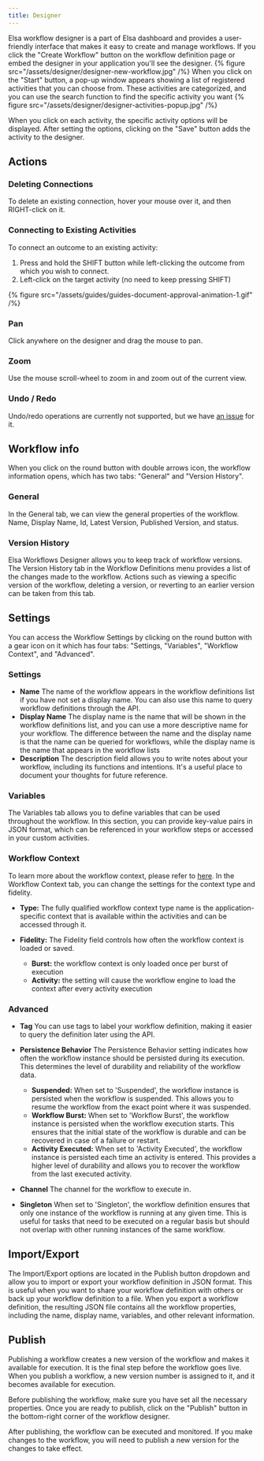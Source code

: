 ```yaml
---
title: Designer
---
```

Elsa workflow designer is a part of Elsa dashboard and provides a user-friendly interface that makes it easy to create and manage workflows.
If you click the "Create Workflow" button on the workflow definition page or embed the designer in your application you'll see the designer.
{% figure src="/assets/designer/designer-new-workflow.jpg" /%}
When you click on the "Start" button, a pop-up window appears showing a list of registered activities that you can choose from. These activities are categorized, and you can use the search function to find the specific activity you want
{% figure src="/assets/designer/designer-activities-popup.jpg" /%}

When you click on each activity, the specific activity options will be displayed. After setting the options, clicking on the "Save" button adds the activity to the designer.

## Actions

### Deleting Connections

To delete an existing connection, hover your mouse over it, and then RIGHT-click on it.

### Connecting to Existing Activities

To connect an outcome to an existing activity:

1. Press and hold the SHIFT button while left-clicking the outcome from which you wish to connect. 
2. Left-click on the target activity (no need to keep pressing SHIFT)

{% figure src="/assets/guides/guides-document-approval-animation-1.gif" /%}

### Pan
Click anywhere on the designer and drag the mouse to pan.

### Zoom
Use the mouse scroll-wheel to zoom in and zoom out of the current view.

### Undo / Redo

Undo/redo operations are currently not supported, but we have [an issue](https://github.com/elsa-workflows/elsa-core/issues/794) for it.

## Workflow info
When you click on the round button with double arrows icon, the workflow information opens, which has two tabs: "General" and "Version History".

### General
In the General tab, we can view the general properties of the workflow. Name, Display Name, Id, Latest Version, Published Version, and status.

### Version History
Elsa Workflows Designer allows you to keep track of workflow versions. The Version History tab in the Workflow Definitions menu provides a list of the changes made to the workflow. Actions such as viewing a specific version of the workflow, deleting a version, or reverting to an earlier version can be taken from this tab.

## Settings
You can access the Workflow Settings by clicking on the round button with a gear icon on it which has four tabs: "Settings, "Variables", "Workflow Context", and "Advanced".

### Settings
- **Name**
The name of the workflow appears in the workflow definitions list if you have not set a display name. You can also use this name to query workflow definitions through the API.
- **Display Name**
The display name is the name that will be shown in the workflow definitions list, and you can use a more descriptive name for your workflow. The difference between the name and the display name is that the name can be queried for workflows, while the display name is the name that appears in the workflow lists
- **Description**
The description field allows you to write notes about your workflow, including its functions and intentions. It's a useful place to document your thoughts for future reference.

### Variables
The Variables tab allows you to define variables that can be used throughout the workflow. In this section, you can provide key-value pairs in JSON format, which can be referenced in your workflow steps or accessed in your custom activities.

### Workflow Context
To learn more about the workflow context, please refer to [here](docs/concepts/workflow-context). In the Workflow Context tab, you can change the settings for the context type and fidelity.

- **Type:**
The fully qualified workflow context type name is the application-specific context that is available within the activities and can be accessed through it.

- **Fidelity:**
The Fidelity field controls how often the workflow context is loaded or saved. 
  -  **Burst:**
   the workflow context is only loaded once per burst of execution
  -  **Activity:**
  the setting will cause the workflow engine to load the context after every activity execution

### Advanced

- **Tag**
You can use tags to label your workflow definition, making it easier to query the definition later using the API.

- **Persistence Behavior**
The Persistence Behavior setting indicates how often the workflow instance should be persisted during its execution. This determines the level of durability and reliability of the workflow data.
  - **Suspended:**
When set to 'Suspended', the workflow instance is persisted when the workflow is suspended. This allows you to resume the workflow from the exact point where it was suspended.
  - **Workflow Burst:**
When set to 'Workflow Burst', the workflow instance is persisted when the workflow execution starts. This ensures that the initial state of the workflow is durable and can be recovered in case of a failure or restart.
  - **Activity Executed:**
When set to 'Activity Executed', the workflow instance is persisted each time an activity is entered. This provides a higher level of durability and allows you to recover the workflow from the last executed activity.

- **Channel**
The channel for the workflow to execute in.

- **Singleton**
When set to 'Singleton', the workflow definition ensures that only one instance of the workflow is running at any given time. This is useful for tasks that need to be executed on a regular basis but should not overlap with other running instances of the same workflow.

## Import/Export
The Import/Export options are located in the Publish button dropdown and allow you to import or export your workflow definition in JSON format. This is useful when you want to share your workflow definition with others or back up your workflow definition to a file. When you export a workflow definition, the resulting JSON file contains all the workflow properties, including the name, display name, variables, and other relevant information.

## Publish
Publishing a workflow creates a new version of the workflow and makes it available for execution. It is the final step before the workflow goes live. When you publish a workflow, a new version number is assigned to it, and it becomes available for execution.

Before publishing the workflow, make sure you have set all the necessary properties. Once you are ready to publish, click on the "Publish" button in the bottom-right corner of the workflow designer.

After publishing, the workflow can be executed and monitored. If you make changes to the workflow, you will need to publish a new version for the changes to take effect.